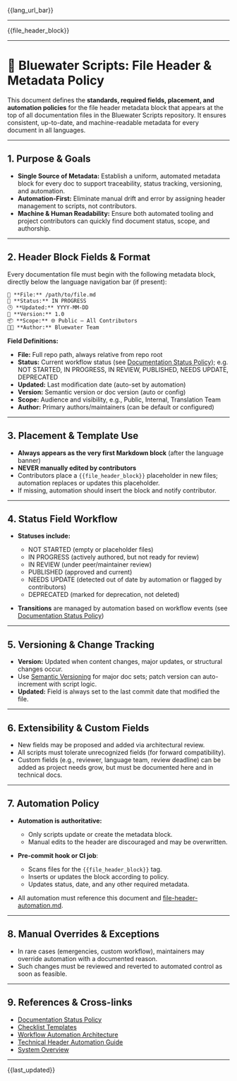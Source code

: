 <!-- Language Navigation Bar (automated on commit) -->

{{lang_url_bar}}

---

<!-- File Header Metadata Block (automated on commit) -->

{{file_header_block}}

---

# 📑 Bluewater Scripts: File Header & Metadata Policy

This document defines the **standards, required fields, placement, and automation policies** for the file header metadata block that appears at the top of all documentation files in the Bluewater Scripts repository.
It ensures consistent, up-to-date, and machine-readable metadata for every document in all languages.

---

## 1. Purpose & Goals

* **Single Source of Metadata:**
  Establish a uniform, automated metadata block for every doc to support traceability, status tracking, versioning, and automation.
* **Automation-First:**
  Eliminate manual drift and error by assigning header management to scripts, not contributors.
* **Machine & Human Readability:**
  Ensure both automated tooling and project contributors can quickly find document status, scope, and authorship.

---

## 2. Header Block Fields & Format

Every documentation file must begin with the following metadata block, directly below the language navigation bar (if present):

```markdown
📄 **File:** /path/to/file.md  
🔄 **Status:** IN PROGRESS  
🕒 **Updated:** YYYY-MM-DD  
🔖 **Version:** 1.0  
📦 **Scope:** 🌐 Public – All Contributors  
👨‍💻 **Author:** Bluewater Team
```

**Field Definitions:**

* **File:** Full repo path, always relative from repo root
* **Status:** Current workflow status (see [Documentation Status Policy](./documentation-status-policy.md)); e.g. NOT STARTED, IN PROGRESS, IN REVIEW, PUBLISHED, NEEDS UPDATE, DEPRECATED
* **Updated:** Last modification date (auto-set by automation)
* **Version:** Semantic version or doc version (auto or config)
* **Scope:** Audience and visibility, e.g., Public, Internal, Translation Team
* **Author:** Primary authors/maintainers (can be default or configured)

---

## 3. Placement & Template Use

* **Always appears as the very first Markdown block** (after the language banner)
* **NEVER manually edited by contributors**
* Contributors place a `{{file_header_block}}` placeholder in new files; automation replaces or updates this placeholder.
* If missing, automation should insert the block and notify contributor.

---

## 4. Status Field Workflow

* **Statuses include:**

    * NOT STARTED (empty or placeholder files)
    * IN PROGRESS (actively authored, but not ready for review)
    * IN REVIEW (under peer/maintainer review)
    * PUBLISHED (approved and current)
    * NEEDS UPDATE (detected out of date by automation or flagged by contributors)
    * DEPRECATED (marked for deprecation, not deleted)
* **Transitions** are managed by automation based on workflow events (see [Documentation Status Policy](./documentation-status-policy.md))

---

## 5. Versioning & Change Tracking

* **Version:** Updated when content changes, major updates, or structural changes occur.
* Use [Semantic Versioning](https://semver.org/) for major doc sets; patch version can auto-increment with script logic.
* **Updated:** Field is always set to the last commit date that modified the file.

---

## 6. Extensibility & Custom Fields

* New fields may be proposed and added via architectural review.
* All scripts must tolerate unrecognized fields (for forward compatibility).
* Custom fields (e.g., reviewer, language team, review deadline) can be added as project needs grow, but must be documented here and in technical docs.

---

## 7. Automation Policy

* **Automation is authoritative:**

    * Only scripts update or create the metadata block.
    * Manual edits to the header are discouraged and may be overwritten.
* **Pre-commit hook or CI job**:

    * Scans files for the `{{file_header_block}}` tag.
    * Inserts or updates the block according to policy.
    * Updates status, date, and any other required metadata.
* All automation must reference this document and [file-header-automation.md](../../technical/file-header-automation.md).

---

## 8. Manual Overrides & Exceptions

* In rare cases (emergencies, custom workflow), maintainers may override automation with a documented reason.
* Such changes must be reviewed and reverted to automated control as soon as feasible.

---

## 9. References & Cross-links

* [Documentation Status Policy](./documentation-status-policy.md)
* [Checklist Templates](./checklists.md)
* [Workflow Automation Architecture](../workflow/workflow-automation.md)
* [Technical Header Automation Guide](../../technical/file-header-automation.md)
* [System Overview](../system-overview.md)

---

{{last_updated}}
